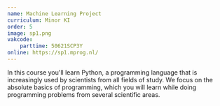 ```yaml
---
name: Machine Learning Project
curriculum: Minor KI
order: 5
image: sp1.png
vakcode:
    parttime: 50621SCP3Y
online: https://sp1.mprog.nl/
---
```


In this course you'll learn Python, a programming language that is increasingly used by scientists from all fields of study. We focus on the absolute basics of programming, which you will learn while doing programming problems from several scientific areas.

